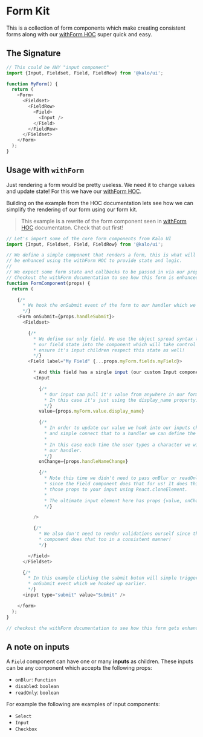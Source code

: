 # Form Kit

This is a collection of form components which make creating consistent forms along with our [withForm HOC](https://github.com/kalohq/frontend/blob/develop/src/core/decorators/with-form/with-form.js) super quick and easy.

## The Signature

```js
// This could be ANY "input component"
import {Input, Fieldset, Field, FieldRow} from '@kalo/ui';

function MyForm() {
  return (
    <Form>
      <Fieldset>
        <FieldRow>
          <Field>
            <Input />
          </Field>
        </FieldRow>
      </Fieldset>
    </Form>
  );
}
```

## Usage with `withForm`

Just rendering a form would be pretty useless. We need it to change values and update state! For this we have our [withForm HOC](https://github.com/kalohq/frontend/blob/develop/src/core/decorators/with-form/with-form.js).

Building on the example from the HOC documentation lets see how we can simplify the rendering of our form using our form kit.

> This example is a rewrite of the form component seen in [withForm HOC](https://github.com/kalohq/frontend/blob/develop/src/core/decorators/with-form/with-form.js) documentaton. Check that out first!

```js
// Let's import some of the core form components from Kalo UI
import {Input, Fieldset, Field, FieldRow} from '@kalo/ui';

// We define a simple component that renders a form, this is what will
// be enhanced using the withForm HOC to provide state and logic.
//
// We expect some form state and callbacks to be passed in via our props.
// Checkout the withForm documentation to see how this form is enhanced.
function FormComponent(props) {
  return (

    {/*
      * We hook the onSubmit event of the form to our handler which we can define later.
      */}
    <Form onSubmit={props.handleSubmit}>
      <Fieldset>

        {/*
          * We define our only field. We use the object spread syntax to pass
          * our field state into the component which will take control and
          * ensure it's input children respect this state as well!
          */}
        <Field label="My Field" {...props.myForm.fields.myField}>

          * And this field has a single input (our custom Input component that we imported above) */
          <Input

            {/*
              * Our input can pull it's value from anywhere in our form value.
              * In this case it's just using the display_name property.
              */}
            value={props.myForm.value.display_name}

            {/*
              * In order to update our value we hook into our inputs change callback
              * and simple connect that to a handler we can define the behaviour of.
              *
              * In this case each time the user types a character we will be calling
              * our handler.
              */}
            onChange={props.handleNameChange}

            {/*
              * Note this time we didn't need to pass onBlur or readOnly this time
              * since the Field component does that for us! It does this by passing
              * those props to your input using React.cloneElement.
              *
              * The ultimate input element here has props {value, onChange, onBlur, readOnly}
              */}

          />

          {/*
            * We also don't need to render validations ourself since the field
            * component does that too in a consistent manner!
            */}

        </Field>
      </Fieldset>

      {/*
        * In this example clicking the submit buton will simple trigger the form
        * onSubmit event which we hooked up earlier.
        */}
      <input type="submit" value="Submit" />

    </form>
  );
}

// checkout the withForm documentation to see how this form gets enhanced
```

## A note on inputs

A `Field` component can have one or many **inputs** as children. These inputs can be any component which accepts the following props:

- `onBlur`: `Function`
- `disabled`: `boolean`
- `readOnly`: `boolean`

For example the following are examples of input components:

- `Select`
- `Input`
- `Checkbox`
